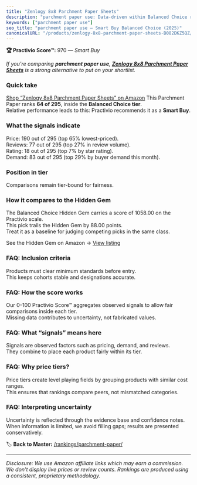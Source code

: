 ```yaml
---
title: "Zenlogy 8x8 Parchment Paper Sheets"
description: "parchment paper use: Data-driven within Balanced Choice ranking using the Practivio Score™. Positioned by quality, value, demand, findability, momentum."
keywords: ["parchment paper use"]
seo_title: "parchment paper use — Smart Buy Balanced Choice (2025)"
canonicalURL: "/products/zenlogy-8x8-parchment-paper-sheets-B082DKZ5QZ/"
---
```


**🏆 Practivio Score™:** 970 — _Smart Buy_


*If you're comparing **parchment paper use**, **[Zenlogy 8x8 Parchment Paper Sheets](https://www.amazon.com/dp/B082DKZ5QZ?tag=practivio-20)** is a strong alternative to put on your shortlist.*
### Quick take
[Shop “Zenlogy 8x8 Parchment Paper Sheets” on Amazon](https://www.amazon.com/dp/B082DKZ5QZ?tag=practivio-20)
This Parchment Paper ranks **64 of 295**, inside the **Balanced Choice tier**.  
Relative performance leads to this: Practivio recommends it as a **Smart Buy**.

### What the signals indicate
Price: 190 out of 295 (top 65% lowest-priced).  
Reviews: 77 out of 295 (top 27% in review volume).  
Rating: 18 out of 295 (top 7% by star rating).  
Demand: 83 out of 295 (top 29% by buyer demand this month).

### Position in tier
Comparisons remain tier-bound for fairness.

### How it compares to the Hidden Gem
The Balanced Choice Hidden Gem carries a score of 1058.00 on the Practivio scale.  
This pick trails the Hidden Gem by 88.00 points.  
Treat it as a baseline for judging competing picks in the same class.  

See the Hidden Gem on Amazon → [View listing](https://www.amazon.com/dp/B0B6PLG6G2?tag=practivio-20)

### FAQ: Inclusion criteria
Products must clear minimum standards before entry.  
This keeps cohorts stable and designations accurate.

### FAQ: How the score works
Our 0–100 Practivio Score™ aggregates observed signals to allow fair comparisons inside each tier.  
Missing data contributes to uncertainty, not fabricated values.

### FAQ: What “signals” means here
Signals are observed factors such as pricing, demand, and reviews.  
They combine to place each product fairly within its tier.

### FAQ: Why price tiers?
Price tiers create level playing fields by grouping products with similar cost ranges.  
This ensures that rankings compare peers, not mismatched categories.

### FAQ: Interpreting uncertainty
Uncertainty is reflected through the evidence base and confidence notes.  
When information is limited, we avoid filling gaps; results are presented conservatively.


🏷️ **Back to Master:** [/rankings/parchment-paper/](/rankings/parchment-paper/)

---
_Disclosure: We use Amazon affiliate links which may earn a commission. We don’t display live prices or review counts. Rankings are produced using a consistent, proprietary methodology._

